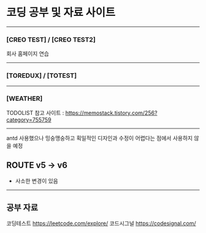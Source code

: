 # 코딩 공부 및 자료 사이트

***
### [CREO TEST] / [CREO TEST2]
회사 홈페이지 연습
***
### [TOREDUX] / [TOTEST]
***
### [WEATHER]
TODOLIST 참고 사이트 : https://memostack.tistory.com/256?category=755759
***
antd 사용했으나 밍숭맹숭하고 획일적인 디자인과 수정이 어렵다는 점에서 사용하지 않을 예정
## ROUTE v5 -> v6
+ 사소한 변경이 있음
***
## 공부 자료
코딩테스트 https://leetcode.com/explore/
코드시그널 https://codesignal.com/
